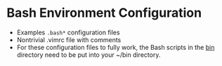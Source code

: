 # Bash Environment Configuration

* Examples `.bash*` configuration files
* Nontrivial .vimrc file with comments
* For these configuration files to fully work, the Bash
  scripts in the [bin](bin) directory need to be put into
  your ~/bin directory.

